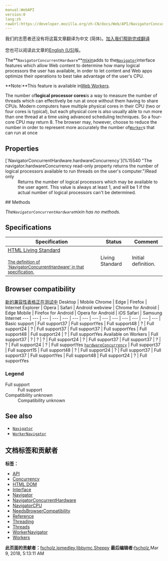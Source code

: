 ```yaml
---
manual:WebAPI
version:0
lang:zh
rawUrl:https://developer.mozilla.org/zh-CN/docs/Web/API/NavigatorConcurrentHardware
---
```




<bdi>我们的志愿者还没有将这篇文章翻译为<bdi>中文 (简体)</bdi>。[加入我们帮助完成翻译](%15537 "")<br></br>您也可以阅读此文章的[English (US)](%15538 "")版。</bdi>






The**`NavigatorConcurrentHardware`**[mixin](%4305 "mixin: A mixin is a class or interface in which some or all of its methods and/or properties are unimplemented, requiring that another class or interface provide the missing implementations.")adds to the[`Navigator`](%15539 "The Navigator interface represents the state and the identity of the user agent. It allows scripts to query it and to register themselves to carry on some activities.")interface features which allow Web content to determine how many logical processors the user has available, in order to let content and Web apps optimize their operations to best take advantage of the user&#39;s CPU.

**Note:**This feature is available in[Web Workers](%4334 "").


The number of**logical processor cores**is a way to measure the number of threads which can effectively be run at once without them having to share CPUs. Modern computers have multiple physical cores in their CPU (two or four cores is typical), but each physical core is also usually able to run more than one thread at a time using advanced scheduling techniques. So a four-core CPU may return 8. The browser may, however, choose to reduce the number in order to represent more accurately the number of[`Worker`](%4847 "The Worker interface of the Web Workers API represents a background task that can be easily created and can send messages back to its creator. Creating a worker is as simple as calling the Worker() constructor and specifying a script to be run in the worker thread.")s that can run at once


## Properties<a name="Properties"></a>
<dl><dt>[`NavigatorConcurrentHardware.hardwareConcurrency`](%15540 "The navigator.hardwareConcurrency read-only property returns the number of logical processors available to run threads on the user's computer.")Read only</dt><dd>Returns the number of logical processors which may be available to the user agent. This value is always at least 1, and will be 1 if the actual number of logical processors can&#39;t be determined.</dd></dl>
## Methods<a name="Methods"></a>


<em>The`NavigatorConcurrentHardware`</em><em>mixin has no methods.</em>


## Specifications<a name="Specifications"></a>
Specification | Status | Comment 
 ---  |  ---  |  ---  | 
[HTML Living Standard<br></br><small>The definition of &#39;NavigatorConcurrentHardware&#39; in that specification.</small>](%15541 "") | Living Standard | Initial definition. 


## Browser compatibility<a name="Browser_compatibility"></a>
[新的兼容性表格正在测试中<i></i>](%3360 "")
<abbr>Desktop<i></i></abbr> | <abbr>Mobile<i></i></abbr> 
<abbr>Chrome<i></i></abbr> | <abbr>Edge<i></i></abbr> | <abbr>Firefox<i></i></abbr> | <abbr>Internet Explorer<i></i></abbr> | <abbr>Opera<i></i></abbr> | <abbr>Safari<i></i></abbr> | <abbr>Android webview<i></i></abbr> | <abbr>Chrome for Android<i></i></abbr> | <abbr>Edge Mobile<i></i></abbr> | <abbr>Firefox for Android<i></i></abbr> | <abbr>Opera for Android<i></i></abbr> | <abbr>iOS Safari<i></i></abbr> | <abbr>Samsung Internet<i></i></abbr> 
 ---  |  ---  |  ---  |  ---  |  ---  |  ---  |  ---  |  ---  |  ---  |  ---  |  ---  |  ---  |  ---  |  ---  | 
Basic support | <abbr>Full support</abbr>37 | <abbr>Full support</abbr>Yes | <abbr>Full support</abbr>48 | <abbr>?</abbr> | <abbr>Full support</abbr>24 | <abbr>?</abbr> | <abbr>Full support</abbr>37 | <abbr>Full support</abbr>37 | <abbr>Full support</abbr>Yes | <abbr>Full support</abbr>48 | <abbr>Full support</abbr>24 | <abbr>?</abbr> | <abbr>Full support</abbr>Yes 
Available on Workers | <abbr>Full support</abbr>37 | <abbr>?</abbr> | <abbr>?</abbr> | <abbr>?</abbr> | <abbr>Full support</abbr>24 | <abbr>?</abbr> | <abbr>Full support</abbr>37 | <abbr>Full support</abbr>37 | <abbr>?</abbr> | <abbr>?</abbr> | <abbr>Full support</abbr>24 | <abbr>?</abbr> | <abbr>Full support</abbr>Yes 
[`hardwareConcurrency`](%15542 "") | <abbr>Full support</abbr>37 | <abbr>Full support</abbr>15 | <abbr>Full support</abbr>48 | <abbr>?</abbr> | <abbr>Full support</abbr>24 | <abbr>?</abbr> | <abbr>Full support</abbr>37 | <abbr>Full support</abbr>37 | <abbr>Full support</abbr>Yes | <abbr>Full support</abbr>48 | <abbr>Full support</abbr>24 | <abbr>?</abbr> | <abbr>Full support</abbr>Yes 


### Legend<a name="Legend"></a>
<dl><dt><abbr>Full support</abbr></dt><dd>Full support</dd><dt><abbr>Compatibility unknown</abbr></dt><dd>Compatibility unknown</dd></dl>

## See also<a name="See_also"></a>

* [`Navigator`](%15539 "The Navigator interface represents the state and the identity of the user agent. It allows scripts to query it and to register themselves to carry on some activities.")
* [`WorkerNavigator`](%15543 "The WorkerNavigator interface represents a subset of the Navigator interface allowed to be accessed from a Worker. Such an object is initialized for each worker and is available via the WorkerGlobalScope.navigator property obtained by calling window.self.navigator.")



## 文档标签和贡献者
**标签：**
* [API](%50 "")
* [Concurrency](%15544 "")
* [HTML DOM](%6889 "")
* [Interface](%3380 "")
* [Navigator](%15545 "")
* [NavigatorConcurrentHardware](%15546 "")
* [NavigatorCPU](%15547 "")
* [NeedsBrowserCompatibility](%4964 "")
* [Reference](%3381 "")
* [Threading](%15548 "")
* [Threads](%15549 "")
* [WorkerNavigator](%15550 "")
* [Workers](%4862 "")

**此页面的贡献者：**[fscholz](%60 ""),[jpmedley](%3413 ""),[libbymc](%5110 ""),[Sheppy](%405 "")
**最后编辑者:**[fscholz](%60 ""),<time>Mar 9, 2018, 5:13:11 AM</time>


